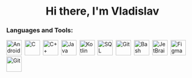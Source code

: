 <div id="header" align="center">
  <h1>Hi there, I'm Vladislav</h1>
</div>

### Languages and Tools:
<img src="https://cdn.jsdelivr.net/gh/devicons/devicon/icons/android/android-original.svg" title="Android" width="40" height="40" />&nbsp;
<img src="https://cdn.jsdelivr.net/gh/devicons/devicon/icons/c/c-original.svg" title="C" width="40" height="40" />&nbsp;
<img src="https://cdn.jsdelivr.net/gh/devicons/devicon/icons/cplusplus/cplusplus-original.svg" title="C++" width="40" height="40" />&nbsp;
<img src="https://cdn.jsdelivr.net/gh/devicons/devicon/icons/java/java-original.svg" title="Java" width="40" height="40" />&nbsp;
<img src="https://cdn.jsdelivr.net/gh/devicons/devicon/icons/kotlin/kotlin-original.svg" title="Kotlin" width="40" height="40" />&nbsp;
<img src="https://cdn.jsdelivr.net/gh/devicons/devicon/icons/sqlite/sqlite-original.svg" title="SQL" width="40" height="40" />&nbsp;
<img src="https://cdn.jsdelivr.net/gh/devicons/devicon/icons/postgresql/postgresql-original.svg" title="Git" width="40" height="40" />&nbsp;
<img src="https://cdn.jsdelivr.net/gh/devicons/devicon/icons/bash/bash-original.svg" title="Bash" width="40" height="40" />&nbsp;
<img src="https://cdn.jsdelivr.net/gh/devicons/devicon/icons/jetbrains/jetbrains-original.svg" title="JetBrains" width="40" height="40" />&nbsp;
<img src="https://cdn.jsdelivr.net/gh/devicons/devicon/icons/figma/figma-original.svg" title="Figma" width="40" height="40" />&nbsp;
<img src="https://cdn.jsdelivr.net/gh/devicons/devicon/icons/git/git-original.svg" title="Git" width="40" height="40" />&nbsp;

<!--
**Vladisman/vladisman** is a ✨ _special_ ✨ repository because its `README.md` (this file) appears on your GitHub profile.

Here are some ideas to get you started:

- 🔭 I’m currently working on ...
- 🌱 I’m currently learning ...
- 👯 I’m looking to collaborate on ...
- 🤔 I’m looking for help with ...
- 💬 Ask me about ...
- 📫 How to reach me: ...
- 😄 Pronouns: ...
- ⚡ Fun fact: ...
-->
